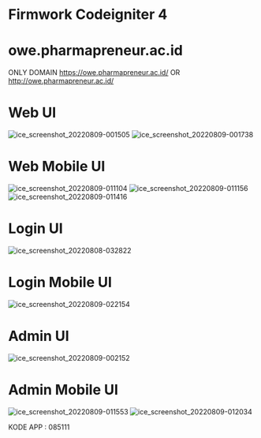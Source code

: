 # Firmwork Codeigniter 4

# owe.pharmapreneur.ac.id

ONLY DOMAIN 
https://owe.pharmapreneur.ac.id/ OR http://owe.pharmapreneur.ac.id/

# Web UI

![ice_screenshot_20220809-001505](https://user-images.githubusercontent.com/67509798/183465014-8cd14540-1a10-4c1b-a27e-28d060986097.png)
![ice_screenshot_20220809-001738](https://user-images.githubusercontent.com/67509798/183465048-d83a33a5-b94d-42d9-a209-90e7b865a00d.png)

# Web Mobile UI

![ice_screenshot_20220809-011104](https://user-images.githubusercontent.com/67509798/183475653-885ec801-2d4b-4ed2-b244-40d012cc8fba.png)
![ice_screenshot_20220809-011156](https://user-images.githubusercontent.com/67509798/183475675-3eee1bc9-053c-449c-9efc-d4034b1ca7ba.png)
![ice_screenshot_20220809-011416](https://user-images.githubusercontent.com/67509798/183475696-b0f0d53b-1cb9-45d9-b2b3-5e0db15f12ac.png)


# Login UI

![ice_screenshot_20220808-032822](https://user-images.githubusercontent.com/67509798/183308765-ac9a6f30-a933-4395-97a9-685a66b46b53.png)

# Login Mobile UI
![ice_screenshot_20220809-022154](https://user-images.githubusercontent.com/67509798/183490454-41265bba-9332-43d0-95f4-ad2f10dfba23.png)

# Admin UI


![ice_screenshot_20220809-002152](https://user-images.githubusercontent.com/67509798/183465817-115f5ab5-639e-4d56-b122-f51797248013.png)

# Admin Mobile UI

![ice_screenshot_20220809-011553](https://user-images.githubusercontent.com/67509798/183475837-58096666-2716-4e2e-9ce7-85472c0ae4b7.png)
![ice_screenshot_20220809-012034](https://user-images.githubusercontent.com/67509798/183476435-e463fdc8-2e71-419b-a73d-3e2b1463617e.png)

KODE APP : 085111
